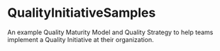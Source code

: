 # QualityInitiativeSamples
An example Quality Maturity Model and Quality Strategy to help teams implement a Quality Initiative at their organization.
